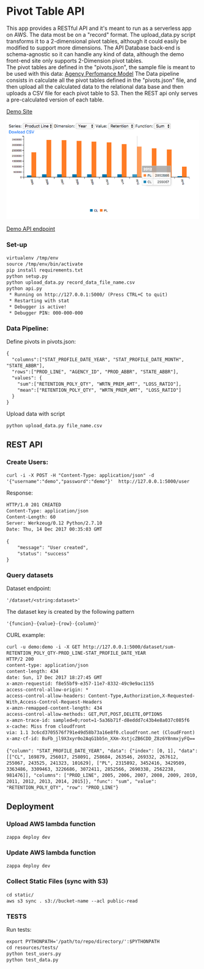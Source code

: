 # Pivot Table API


This app provides a RESTful API and it's meant to run as a serverless app on AWS.
The data most be on a "record" format. The upload_data.py script transforms it to a 2-dimensional pivot tables, although it could easily be modified to support more dimensions. The API Database back-end is schema-agnostic so it can handle any kind of data, although the demo front-end site only supports 2-Dimension pivot tables.  
The pivot tables are defined in the "pivots.json", the sample file is meant to be used with this data: [Agency Perfomance Model](https://www.kaggle.com/moneystore/agencyperformance)
The Data pipeline consists in calculate all the pivot tables defined in the "pivots.json" file, and then upload all the calculated data to the relational data base and then uploads a CSV file for each pivot table to S3. Then the REST api only serves a pre-calculated version of each table.  


[Demo Site](http://static-hruncx1gi.s3-website-us-west-1.amazonaws.com)

![Demo Site](static/screen.png)

[Demo API endpoint](https://re291hwt17.execute-api.us-west-1.amazonaws.com/dev/)

### Set-up

    virtualenv /tmp/env
    source /tmp/env/bin/activate
    pip install requirements.txt
    python setup.py
    python upload_data.py record_data_file_name.csv
    python api.py
     * Running on http://127.0.0.1:5000/ (Press CTRL+C to quit)
     * Restarting with stat
     * Debugger is active!
     * Debugger PIN: 000-000-000

### Data Pipeline:

Define pivots in pivots.json:

    {
      "columns":["STAT_PROFILE_DATE_YEAR", "STAT_PROFILE_DATE_MONTH", "STATE_ABBR"],
      "rows":["PROD_LINE", "AGENCY_ID", "PROD_ABBR", "STATE_ABBR"],
      "values": {
        "sum":["RETENTION_POLY_QTY", "WRTN_PREM_AMT", "LOSS_RATIO"],
        "mean":["RETENTION_POLY_QTY", "WRTN_PREM_AMT", "LOSS_RATIO"]
      }
    }

Upload data with script

    python upload_data.py file_name.csv

## REST API

### Create Users:

    curl -i -X POST -H "Content-Type: application/json" -d '{"username":"demo","password":"demo"}'  http://127.0.0.1:5000/user

Response:

    HTTP/1.0 201 CREATED
    Content-Type: application/json
    Content-Length: 60
    Server: Werkzeug/0.12 Python/2.7.10
    Date: Thu, 14 Dec 2017 00:35:03 GMT
    
    {
        "message": "User created",
        "status": "success"
    }


### Query datasets

Dataset endpoint:  
    
    '/dataset/<string:dataset>'

The dataset key is created by the following pattern 
    
    '{funcion}-{value}-{row}-{column}' 

CURL example:

    curl -u demo:demo -i -X GET http://127.0.0.1:5000/dataset/sum-RETENTION_POLY_QTY-PROD_LINE-STAT_PROFILE_DATE_YEAR
    HTTP/2 200
    content-type: application/json
    content-length: 434
    date: Sun, 17 Dec 2017 18:27:45 GMT
    x-amzn-requestid: f8e55bf9-e357-11e7-8332-49c9e9ac1155
    access-control-allow-origin: *
    access-control-allow-headers: Content-Type,Authorization,X-Requested-With,Access-Control-Request-Headers
    x-amzn-remapped-content-length: 434
    access-control-allow-methods: GET,PUT,POST,DELETE,OPTIONS
    x-amzn-trace-id: sampled=0;root=1-5a36b71f-d8eddd7c43b4e8a037c085f6
    x-cache: Miss from cloudfront
    via: 1.1 3c6cd3705576f791e49d58b73a16e8f0.cloudfront.net (CloudFront)
    x-amz-cf-id: BuFb_jl9X3xyr0o2AqG1bb5n_XXm-XstjcZB6CDD_Z8z6Y8nmxjyFQ==
    
    {"column": "STAT_PROFILE_DATE_YEAR", "data": {"index": [0, 1], "data": [["CL", 169879, 256017, 258091, 258684, 263546, 269332, 267612, 255067, 243525, 241323, 101629], ["PL", 2315892, 3452416, 3429509, 3363486, 3309463, 3226686, 3072411, 2852566, 2690338, 2562238, 981476]], "columns": ["PROD_LINE", 2005, 2006, 2007, 2008, 2009, 2010, 2011, 2012, 2013, 2014, 2015]}, "func": "sum", "value": "RETENTION_POLY_QTY", "row": "PROD_LINE"}

## Deployment

### Upload AWS lambda function

    zappa deploy dev
    
### Update AWS lambda function

    zappa deploy dev

### Collect Static Files (sync with S3)

    cd static/
    aws s3 sync . s3://bucket-name --acl public-read


### TESTS

Run tests:

    export PYTHONPATH='/path/to/repo/directory/':$PYTHONPATH
    cd resources/tests/
    python test_users.py
    python test_data.py
